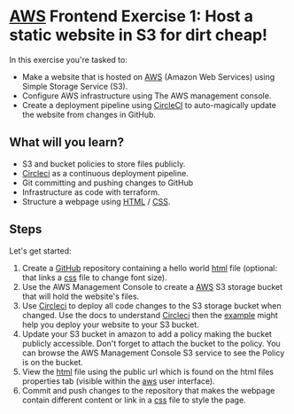 # [AWS](https://aws.amazon.com/) Frontend Exercise 1: Host a static website in S3 for dirt cheap!
In this exercise you're tasked to:

- Make a website that is hosted on [AWS](https://aws.amazon.com/) (Amazon Web Services) using Simple Storage Service (S3).
- Configure AWS infrastructure using The AWS management console.
- Create a deployment pipeline using [CircleCI](https://circleci.com/signup/) to auto-magically update the website from changes in GitHub.

## What will you learn?

- S3 and bucket policies to store files publicly. 
- [Circleci](https://circleci.com/signup/) as a continuous deployment pipeline. 
- Git committing and pushing changes to GitHub 
- Infrastructure as code with terraform. 
- Structure a webpage using [HTML](https://www.w3schools.com/html/html_basic.asp) / [CSS](https://www.w3schools.com/css/default.asp).

## Steps
Let's get started:

1) Create a [GitHub](https://github.com) repository containing a hello world [html](https://www.w3schools.com/html/html_basic.asp) file (optional: that links a [css](https://www.w3schools.com/css/default.asp) file to change font size).
2) Use the AWS Management Console to create a [AWS](https://aws.amazon.com/) S3 storage bucket that will hold the website's files. 
3) Use [Circleci](https://circleci.com/signup/) to deploy all code changes to the S3 storage bucket when changed. Use the docs to understand [Circleci](https://circleci.com/) then the [example](https://github.com/codersuk/ludum-dare-44/blob/master/.circleci/config.yml) might help you deploy your website to your S3 bucket.
4) Update your S3 bucket in amazon to add a policy making the bucket publicly accessible. Don't forget to attach the bucket to the policy. You can browse the AWS Management Console S3 service to see the Policy is on the bucket.
5) View the [html](https://www.w3schools.com/html/html_basic.asp) file using the public url which is found on the html files properties tab (visible within the [aws](https://aws.amazon.com/) user interface). 
6) Commit and push changes to the repository that makes the webpage contain different content or link in a [css](https://www.w3schools.com/css/default.asp) file to style the page. 


